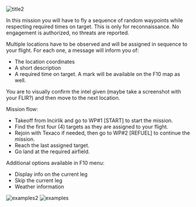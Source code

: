 ![title2](https://github.com/user-attachments/assets/79d8d542-cdd6-4fd3-9d52-375d1e63d7f8)

In this mission you will have to fly a sequence of random waypoints while respecting required times on target.
This is only for reconnaissance. No engagement is authorized, no threats are reported.

Multiple locations have to be observed and will be assigned in sequence to your flight. For each one, a message will inform you of:
- The location coordinates
- A short description
- A required time on target.
A mark will be available on the F10 map as well.

You are to visually confirm the intel given (maybe take a screenshot with your FLIR?) and then move to the next location.

Mission flow:
- Takeoff from Incirlik and go to WP#1 [START]  to start the mission.
- Find the first four (4) targets as they are assigned to your flight.
- Rejoin with Texaco if needed, then go to WP#2 [REFUEL] to continue the mission.
- Reach the last assigned target.
- Go land at the required airfield.

Additional options available in F10 menu:
- Display info on the current leg
- Skip the current leg
- Weather information

![examples2](https://github.com/user-attachments/assets/5d7ecef3-20a4-4dc2-bb87-64d4b964938c)
![examples](https://github.com/user-attachments/assets/22f9ee9d-5979-4174-b583-df19d8f4e68c)
